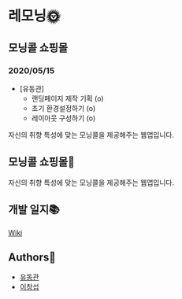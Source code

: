 # 레모닝🌞

## 모닝콜 쇼핑몰

### 2020/05/15
- [유동관]
  - 랜딩페이지 제작 기획 (o)
  - 초기 환경설정하기    (o)
  - 레이아웃 구성하기    (o)

자신의 취향 특성에 맞는 모닝콜을 제공해주는 웹앱입니다.

## 모닝콜 쇼핑몰🛒
자신의 취향 특성에 맞는 모닝콜을 제공해주는 웹앱입니다.

## 개발 일지📚
[Wiki](https://github.com/prography/6th-lemorning-django/wiki)

## Authors👨

- [유동관](https://github.com/dkyou7)
- [이창섭](https://github.com/ventulus95)
